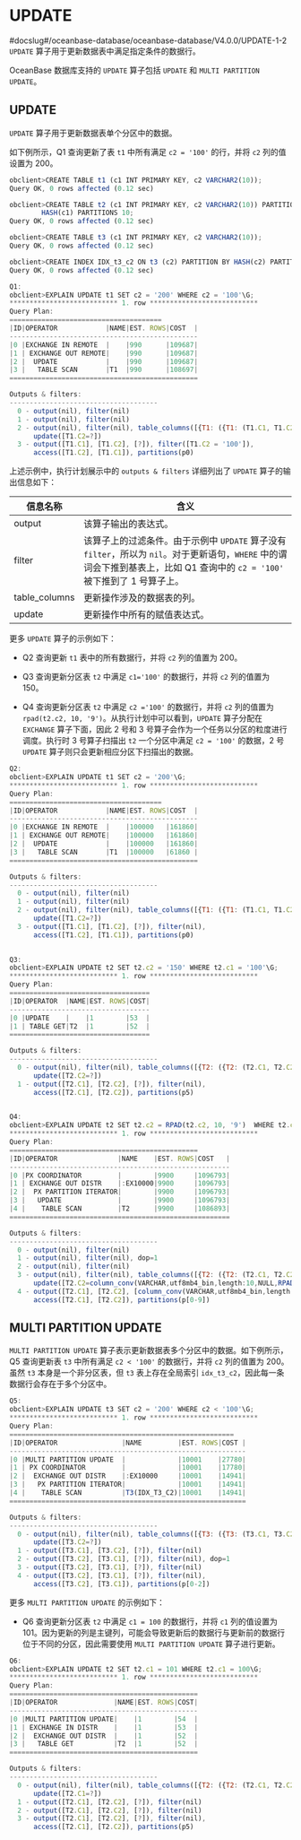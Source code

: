 UPDATE 
===========================
#docslug#/oceanbase-database/oceanbase-database/V4.0.0/UPDATE-1-2
`UPDATE` 算子用于更新数据表中满足指定条件的数据行。

OceanBase 数据库支持的 `UPDATE` 算子包括 `UPDATE` 和 `MULTI PARTITION UPDATE`。

UPDATE 
---------------------------

`UPDATE` 算子用于更新数据表单个分区中的数据。

如下例所示，Q1 查询更新了表 `t1` 中所有满足 `c2 = '100'` 的行，并将 `c2` 列的值设置为 200。

```javascript
obclient>CREATE TABLE t1 (c1 INT PRIMARY KEY, c2 VARCHAR2(10));
Query OK, 0 rows affected (0.12 sec)

obclient>CREATE TABLE t2 (c1 INT PRIMARY KEY, c2 VARCHAR2(10)) PARTITION BY 
        HASH(c1) PARTITIONS 10;
Query OK, 0 rows affected (0.12 sec)

obclient>CREATE TABLE t3 (c1 INT PRIMARY KEY, c2 VARCHAR2(10));
Query OK, 0 rows affected (0.12 sec)

obclient>CREATE INDEX IDX_t3_c2 ON t3 (c2) PARTITION BY HASH(c2) PARTITIONS 3;
Query OK, 0 rows affected (0.12 sec)

Q1: 
obclient>EXPLAIN UPDATE t1 SET c2 = '200' WHERE c2 = '100'\G;
*************************** 1. row ***************************
Query Plan:
======================================
|ID|OPERATOR            |NAME|EST. ROWS|COST  |
-----------------------------------------------
|0 |EXCHANGE IN REMOTE  |    |990      |109687|
|1 | EXCHANGE OUT REMOTE|    |990      |109687|
|2 |  UPDATE            |    |990      |109687|
|3 |   TABLE SCAN       |T1  |990      |108697|
===============================================

Outputs & filters:
-------------------------------------
  0 - output(nil), filter(nil)
  1 - output(nil), filter(nil)
  2 - output(nil), filter(nil), table_columns([{T1: ({T1: (T1.C1, T1.C2)})}]),
      update([T1.C2=?])
  3 - output([T1.C1], [T1.C2], [?]), filter([T1.C2 = '100']),
      access([T1.C2], [T1.C1]), partitions(p0)
```



上述示例中，执行计划展示中的 `outputs & filters` 详细列出了 `UPDATE` 算子的输出信息如下：


|   **信息名称**    |                                                      **含义**                                                       |
|---------------|-------------------------------------------------------------------------------------------------------------------|
| output        | 该算子输出的表达式。                                                                                                        |
| filter        | 该算子上的过滤条件。由于示例中 `UPDATE` 算子没有 `filter`，所以为 `nil`。对于更新语句，`WHERE` 中的谓词会下推到基表上，比如 Q1 查询中的 `c2 = '100'` 被下推到了 1 号算子上。 |
| table_columns | 更新操作涉及的数据表的列。                                                                                                     |
| update        | 更新操作中所有的赋值表达式。                                                                                                    |



更多 `UPDATE` 算子的示例如下：

* Q2 查询更新 `t1` 表中的所有数据行，并将 `c2` 列的值置为 200。

  

* Q3 查询更新分区表 `t2` 中满足 `c1='100'` 的数据行，并将 `c2` 列的值置为 150。

  

* Q4 查询更新分区表 `t2` 中满足 `c2 ='100'` 的数据行，并将 `c2` 列的值置为 `rpad(t2.c2, 10, '9')`。从执行计划中可以看到，`UPDATE` 算子分配在 `EXCHANGE` 算子下面，因此 2 号和 3 号算子会作为一个任务以分区的粒度进行调度。执行时 3 号算子扫描出 `t2` 一个分区中满足 `c2 = '100'` 的数据，2 号 `UPDATE` 算子则只会更新相应分区下扫描出的数据。

  




```javascript
Q2: 
obclient>EXPLAIN UPDATE t1 SET c2 = '200'\G;
*************************** 1. row ***************************
Query Plan:
======================================
|ID|OPERATOR            |NAME|EST. ROWS|COST  |
-----------------------------------------------
|0 |EXCHANGE IN REMOTE  |    |100000   |161860|
|1 | EXCHANGE OUT REMOTE|    |100000   |161860|
|2 |  UPDATE            |    |100000   |161860|
|3 |   TABLE SCAN       |T1  |100000   |61860 |
===============================================

Outputs & filters:
-------------------------------------
  0 - output(nil), filter(nil)
  1 - output(nil), filter(nil)
  2 - output(nil), filter(nil), table_columns([{T1: ({T1: (T1.C1, T1.C2)})}]),
      update([T1.C2=?])
  3 - output([T1.C1], [T1.C2], [?]), filter(nil),
      access([T1.C2], [T1.C1]), partitions(p0)

     
Q3: 
obclient>EXPLAIN UPDATE t2 SET t2.c2 = '150' WHERE t2.c1 = '100'\G;
*************************** 1. row ***************************
Query Plan:
===================================
|ID|OPERATOR  |NAME|EST. ROWS|COST|
-----------------------------------
|0 |UPDATE    |    |1        |53  |
|1 | TABLE GET|T2  |1        |52  |
===================================

Outputs & filters:
-------------------------------------
  0 - output(nil), filter(nil), table_columns([{T2: ({T2: (T2.C1, T2.C2)})}]),
      update([T2.C2=?])
  1 - output([T2.C1], [T2.C2], [?]), filter(nil),
      access([T2.C1], [T2.C2]), partitions(p5)
      

Q4: 
obclient>EXPLAIN UPDATE t2 SET t2.c2 = RPAD(t2.c2, 10, '9')  WHERE t2.c2 = '100'\G;
*************************** 1. row ***************************
Query Plan:
===============================================
|ID|OPERATOR               |NAME    |EST. ROWS|COST   |
-------------------------------------------------------
|0 |PX COORDINATOR         |        |9900     |1096793|
|1 | EXCHANGE OUT DISTR    |:EX10000|9900     |1096793|
|2 |  PX PARTITION ITERATOR|        |9900     |1096793|
|3 |   UPDATE              |        |9900     |1096793|
|4 |    TABLE SCAN         |T2      |9900     |1086893|
=======================================================

Outputs & filters:
-------------------------------------
  0 - output(nil), filter(nil)
  1 - output(nil), filter(nil), dop=1
  2 - output(nil), filter(nil)
  3 - output(nil), filter(nil), table_columns([{T2: ({T2: (T2.C1, T2.C2)})}]),
      update([T2.C2=column_conv(VARCHAR,utf8mb4_bin,length:10,NULL,RPAD(T2.C2, 10, ?))])
  4 - output([T2.C1], [T2.C2], [column_conv(VARCHAR,utf8mb4_bin,length:10,NULL,RPAD(T2.C2, 10, ?))]), filter([T2.C2 = '100']),
      access([T2.C1], [T2.C2]), partitions(p[0-9])
```



MULTI PARTITION UPDATE 
-------------------------------------------

`MULTI PARTITION UPDATE` 算子表示更新数据表多个分区中的数据。如下例所示，Q5 查询更新表 `t3` 中所有满足 `c2 < '100'` 的数据行，并将 `c2` 列的值置为 200。虽然 `t3` 本身是一个非分区表，但 `t3` 表上存在全局索引 `idx_t3_c2`，因此每一条数据行会存在于多个分区中。

```javascript
Q5: 
obclient>EXPLAIN UPDATE t3 SET c2 = '200' WHERE c2 < '100'\G;
*************************** 1. row ***************************
Query Plan:
========================================================
|ID|OPERATOR                |NAME         |EST. ROWS|COST |
-----------------------------------------------------------
|0 |MULTI PARTITION UPDATE  |             |10001    |27780|
|1 | PX COORDINATOR         |             |10001    |17780|
|2 |  EXCHANGE OUT DISTR    |:EX10000     |10001    |14941|
|3 |   PX PARTITION ITERATOR|             |10001    |14941|
|4 |    TABLE SCAN          |T3(IDX_T3_C2)|10001    |14941|
===========================================================

Outputs & filters:
-------------------------------------
  0 - output(nil), filter(nil), table_columns([{T3: ({T3: (T3.C1, T3.C2)}, {IDX_T3_C2: (T3.C2, T3.C1)})}]),
      update([T3.C2=?])
  1 - output([T3.C1], [T3.C2], [?]), filter(nil)
  2 - output([T3.C2], [T3.C1], [?]), filter(nil), dop=1
  3 - output([T3.C2], [T3.C1], [?]), filter(nil)
  4 - output([T3.C2], [T3.C1], [?]), filter(nil),
      access([T3.C2], [T3.C1]), partitions(p[0-2])
```



更多 `MULTI PARTITION UPDATE` 的示例如下：

* Q6 查询更新分区表 `t2` 中满足 `c1 = 100` 的数据行，并将 `c1` 列的值设置为 101。因为更新的列是主键列，可能会导致更新后的数据行与更新前的数据行位于不同的分区，因此需要使用 `MULTI PARTITION UPDATE` 算子进行更新。

  




```javascript
Q6: 
obclient>EXPLAIN UPDATE t2 SET t2.c1 = 101 WHERE t2.c1 = 100\G;
*************************** 1. row ***************************
Query Plan:
===============================================
|ID|OPERATOR              |NAME|EST. ROWS|COST|
-----------------------------------------------
|0 |MULTI PARTITION UPDATE|    |1        |54  |
|1 | EXCHANGE IN DISTR    |    |1        |53  |
|2 |  EXCHANGE OUT DISTR  |    |1        |52  |
|3 |   TABLE GET          |T2  |1        |52  |
===============================================

Outputs & filters:
-------------------------------------
  0 - output(nil), filter(nil), table_columns([{T2: ({T2: (T2.C1, T2.C2)})}]),
      update([T2.C1=?])
  1 - output([T2.C1], [T2.C2], [?]), filter(nil)
  2 - output([T2.C1], [T2.C2], [?]), filter(nil)
  3 - output([T2.C1], [T2.C2], [?]), filter(nil),
      access([T2.C1], [T2.C2]), partitions(p5)
```


